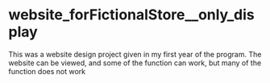 # website_forFictionalStore__only_display
This was a website design project given in my first year of the program. The website can be viewed, and some of the function can work, but many of the function does not work 

